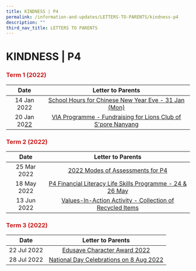 ```yaml
---
title: KINDNESS | P4
permalink: /information-and-updates/LETTERS-TO-PARENTS/kindness-p4
description: ""
third_nav_title: LETTERS TO PARENTS
---
```

# KINDNESS | P4

### <span style = "color: #c81b1b"> <b>Term 1 (2022)</b> </span>

<table >
<thead>
  <tr>
    <th style="text-align: center;">Date</th>
    <th style="text-align: center;">Letter to Parents<br></th>
  </tr>
</thead>
<tbody style="text-align: center;">
  <tr>
    <td>14 Jan 2022</td>
    <td><a href="/files/INFORMATION%20AND%20UPDATES/Letter%20To%20Parents/Kindness%20P4/020%20Sch%20Hours%20on%20CNY%20Eve%2031%20Jan%202022.pdf" target = "_blank" >School Hours for Chinese New Year Eve - 31 Jan (Mon)</a><br></td>
  </tr>
  <tr>
    <td> 20 Jan 20<a href="https://jurongwestpri-moe-edu-sg-admin.cwp.sg/information-and-updates/letters-to-parents/goog_298990296" target = "_blank" >22</a></td>
    <td><a href="https://jurongwestpri-moe-edu-sg-admin.cwp.sg/qql/slot/u363/2022%20Letters%20to%20Parents/022%20VIA%20Programme%20Fundraising%20for%20Lions%20Club%20of%20Singapore%20Nanyang.pdf" target = "_blank" >VIA Programme - Fundraising for Lions Club of S'pore Nanyang</a> </td>
  </tr>
</tbody>
</table>

### <span style = "color: #c81b1b"> <b>Term 2 (2022)</b> </span>

<table>
<thead>
  <tr>
    <th style="text-align: center;">Date</th>
    <th style="text-align: center;">Letter to Parents<br></th>
  </tr>
</thead>
<tbody style="text-align: center;">
  <tr>
    <td>25 Mar 2022</td>
    <td><a href="https://jurongwestpri-moe-edu-sg-admin.cwp.sg/qql/slot/u363/2022%20Letters%20to%20Parents/030%20P4%20Modes%20of%20Assessments%20Letter%20to%20Parents.pdf">2022 Modes of Assessments for P4</a></td>
  </tr>
  <tr>
    <td>18 May 2022 </td>
    <td><a href="https://jurongwestpri-moe-edu-sg-admin.cwp.sg/qql/slot/u363/2022%20Letters%20to%20Parents/Term%202/043%20Financial%20Literacy%20for%20P4.pdf">P4 Financial Literacy Life Skills Programme - 24 &amp; 26 May </a></td>
  </tr>
  <tr>
    <td>13 Jun 2022 </td>
    <td><a href="https://jurongwestpri-moe-edu-sg-admin.cwp.sg/qql/slot/u363/2022%20Letters%20to%20Parents/Term%202/044%20Collection%20of%20Recycled%20items.pdf">Values-In-Action Activity - Collection of Recycled Items </a></td>
  </tr>
</tbody>
</table>

### <span style = "color: #c81b1b"> <b>Term 3 (2022)</b> </span>

<table>
<thead>
  <tr>
    <th style="text-align: center;">Date</th>
    <th style="text-align: center;">Letter to Parents<br></th>
  </tr>
</thead>
<tbody style="text-align: center;">
  <tr>
    <td>22 Jul 2022</td>
    <td><a href="https://jurongwestpri-moe-edu-sg-admin.cwp.sg/qql/slot/u363/2022%20Letters%20to%20Parents/Term%203/050%20ECHA%20letter%20to%20parents%202022.pdf">Edusave Character Award 2022 </a></td>
  </tr>
  <tr>
    <td> 28 Jul 2022</td>
    <td> <a href="https://jurongwestpri-moe-edu-sg-admin.cwp.sg/qql/slot/u363/2022%20Letters%20to%20Parents/Term%203/058%20National%20Day%20Celebrations%20on%208%20Aug%202022.pdf">National Day Celebrations on 8 Aug 2022</a></td>
  </tr>
</tbody>
</table>